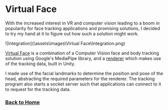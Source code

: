# Virtual Face

With the increased interest in VR and computer vision leading to a boom in popularity for face tracking applications and promising solutions, I decided to try my hand at it to figure out how such a solution might work.

![Integration](\assets\images\Virtual Face\Integration.png)

[Virtual Face](https://github.com/Yi-Jiahe/virtual-face) is a combination of a Computer Vision face and body tracking solution using Google's MediaPipe library, and a [renderer](https://github.com/Yi-Jiahe/cv-controller) which makes use of the tracking data, built in Unity.

I made use of the facial landmarks to determine the position and pose of the head, abstracting the required parameters for the renderer. The tracking program also starts a socket server such that applications can connect to it to request for the tracking data.

### [Back to Home](/)